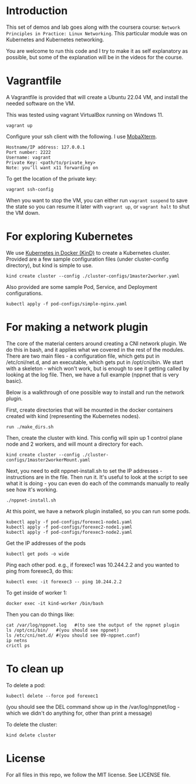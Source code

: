 # Introduction

This set of demos and lab goes along with the coursera course: `Network Principles in Practice: Linux Networking`.   This particular module was on Kubernetes and Kubernetes networking.  

You are welcome to run this code and I try to make it as self explanatory as possible, but some of the explanation will be in the videos for the course.



# Vagrantfile

A Vagrantfile is provided that will create a Ubuntu 22.04 VM, and install the needed software on the VM.

This was tested using vagrant VirtualBox running on Windows 11.

```
vagrant up
```


Configure your ssh client with the following.  I use [MobaXterm](https://mobaxterm.mobatek.net/).
```
Hostname/IP address: 127.0.0.1
Port number: 2222
Username: vagrant
Private Key: <path/to/private_key>
Note: you’ll want x11 forwarding on
```

To get the location of the private key:

```
vagrant ssh-config
```


When you want to stop the VM, you can either run `vagrant suspend` to save the state so you can resume it later with `vagrant up`, or `vagrant halt` to shut the VM down.


# For exploring Kubernetes

We use [Kubernetes in Docker (KinD)](https://kind.sigs.k8s.io/) to create a Kubernetes cluster.  Provided are a few sample configuration files (under cluster-config directory), but kind is simple to use.

```
kind create cluster --config ./cluster-configs/1master2worker.yaml
```

Also provided are some sample Pod, Service, and Deployment configurations.

```
kubectl apply -f pod-configs/simple-nginx.yaml
```

# For making a network plugin

The core of the material centers around creating a CNI network plugin.  We do this in bash, and it applies what we covered in the rest of the modules.  There are two main files - a configuration file, which gets put in /etc/cni/net.d, and an executable, which gets put in /opt/cni/bin.  We start with a skeleton - which won't work, but is enough to see it getting called by looking at the log file.  Then, we have a full example (nppnet that is very basic).

Below is a walkthrough of one possible way to install and run the network plugin.

First, create directories that will be mounted in the docker containers created with kind (representing the Kubernetes nodes).

```
run ./make_dirs.sh
```

Then, create the cluster with kind.  This config will spin up 1 control plane node and 2 workers, and will mount a directory for each.

``` 
kind create cluster --config ./cluster-configs/1master2workerMount.yaml
```

Next, you need to edit nppnet-install.sh to set the IP addresses - instructions are in the file.  Then run it.  It's useful to look at the script to see what it is doing - you can even do each of the commands manually to really see how it's working.

```
./nppnet-install.sh
```

At this point, we have a network plugin installed, so you can run some pods.

```
kubectl apply -f pod-configs/forexec1-node1.yaml
kubectl apply -f pod-configs/forexec2-node1.yaml
kubectl apply -f pod-configs/forexec3-node2.yaml
```

Get the IP addresses of the pods

```
kubectl get pods -o wide
```

Ping each other pod. e.g., if forexec1 was 10.244.2.2 and you wanted to ping from forexec3, do this:

```
kubectl exec -it forexec3 -- ping 10.244.2.2
```

To get inside of worker 1:

```
docker exec -it kind-worker /bin/bash
```

Then you can do things like:

```
cat /var/log/nppnet.log   #(to see the output of the nppnet plugin
ls /opt/cni/bin/   #(you should see nppnet)
ls /etc/cni/net.d/ #(you should see 09-nppnet.conf)
ip netns
crictl ps
```

# To clean up

To delete a pod:

```
kubectl delete --force pod forexec1
```
(you should see the DEL command show up in the /var/log/nppnet/log - which we didn't do anything for, other than print a message)


To delete the cluster:

```
kind delete cluster
```

# License

For all files in this repo, we follow the MIT license.  See LICENSE file.


